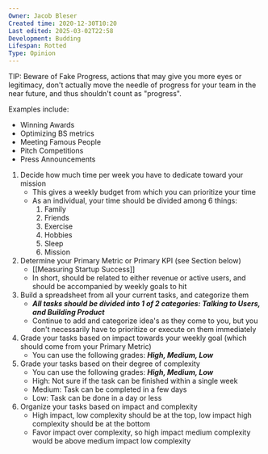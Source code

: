 ```yaml
---
Owner: Jacob Bleser
Created time: 2020-12-30T10:20
Last edited: 2025-03-02T22:58
Development: Budding
Lifespan: Rotted
Type: Opinion
---
```

TIP: Beware of Fake Progress, actions that may give you more eyes or legitimacy, don't actually move the needle of progress for your team in the near future, and thus shouldn't count as "progress".

Examples include:
- Winning Awards
- Optimizing BS metrics
- Meeting Famous People
- Pitch Competitions
- Press Announcements

1. Decide how much time per week you have to dedicate toward your mission
    - This gives a weekly budget from which you can prioritize your time
    - As an individual, your time should be divided among 6 things:
        1. Family
        2. Friends
        3. Exercise
        4. Hobbies
        5. Sleep
        6. Mission
2. Determine your Primary Metric or Primary KPI (see Section below)
	-  [[Measuring Startup Success]]
    - In short, should be related to either revenue or active users, and should be accompanied by weekly goals to hit
3. Build a spreadsheet from all your current tasks, and categorize them
    - **_All tasks should be divided into 1 of 2 categories: Talking to Users, and Building Product_**
    - Continue to add and categorize idea's as they come to you, but you don't necessarily have to prioritize or execute on them immediately
4. Grade your tasks based on impact towards your weekly goal (which should come from your Primary Metric)
    - You can use the following grades: _**High, Medium, Low**_
5. Grade your tasks based on their degree of complexity
    - You can use the following grades: _**High, Medium, Low**_
    - High: Not sure if the task can be finished within a single week
    - Medium: Task can be completed in a few days
    - Low: Task can be done in a day or less
6. Organize your tasks based on impact and complexity
    - High impact, low complexity should be at the top, low impact high complexity should be at the bottom
    - Favor impact over complexity, so high impact medium complexity would be above medium impact low complexity